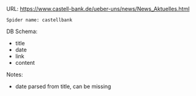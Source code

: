 URL: https://www.castell-bank.de/ueber-uns/news/News_Aktuelles.html

    Spider name: castellbank

DB Schema:
- title
- date
- link
- content

Notes:
- date parsed from title, can be missing
